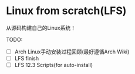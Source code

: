 # Linux from scratch(LFS)

从源码构建自己的Linux系统！

TODO:

- [ ] Arch Linux手动安装过程回顾(最好遵循Arch Wiki)
- [ ] LFS finish
- [ ] LFS 12.3 Scripts(for auto-install)
